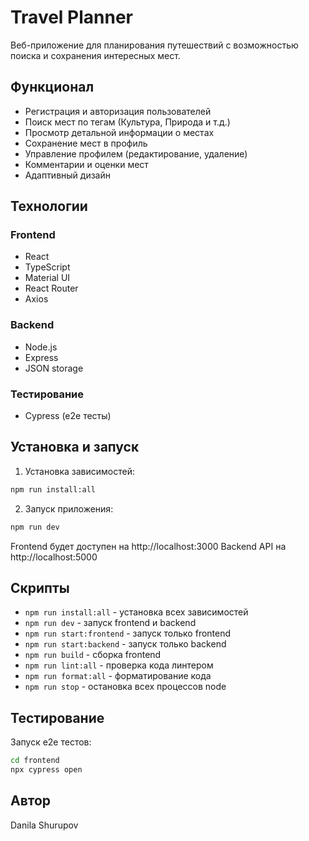 # Travel Planner

Веб-приложение для планирования путешествий с возможностью поиска и сохранения интересных мест.

## Функционал

- Регистрация и авторизация пользователей
- Поиск мест по тегам (Культура, Природа и т.д.)
- Просмотр детальной информации о местах
- Сохранение мест в профиль
- Управление профилем (редактирование, удаление)
- Комментарии и оценки мест
- Адаптивный дизайн

## Технологии

### Frontend
- React 
- TypeScript
- Material UI
- React Router
- Axios

### Backend
- Node.js
- Express
- JSON storage

### Тестирование
- Cypress (e2e тесты)

## Установка и запуск

1. Установка зависимостей:
```bash
npm run install:all
```

2. Запуск приложения:
```bash
npm run dev
```

Frontend будет доступен на http://localhost:3000
Backend API на http://localhost:5000

## Скрипты

- `npm run install:all` - установка всех зависимостей
- `npm run dev` - запуск frontend и backend
- `npm run start:frontend` - запуск только frontend
- `npm run start:backend` - запуск только backend
- `npm run build` - сборка frontend
- `npm run lint:all` - проверка кода линтером
- `npm run format:all` - форматирование кода
- `npm run stop` - остановка всех процессов node

## Тестирование

Запуск e2e тестов:
```bash
cd frontend
npx cypress open
```

## Автор

Danila Shurupov
